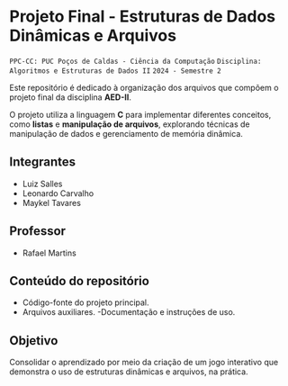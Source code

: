 # Projeto Final - Estruturas de Dados Dinâmicas e Arquivos

`PPC-CC: PUC Poços de Caldas - Ciência da Computação`
`Disciplina: Algoritmos e Estruturas de Dados II`
`2024 - Semestre 2`

Este repositório é dedicado à organização dos arquivos que compõem o projeto final da disciplina **AED-II**.  

O projeto utiliza a linguagem **C** para implementar diferentes conceitos, como **listas** e **manipulação de arquivos**, explorando técnicas de manipulação de dados e gerenciamento de memória dinâmica.  

## Integrantes

- Luiz Salles
- Leonardo Carvalho
- Maykel Tavares

## Professor

- Rafael Martins

## Conteúdo do repositório  

- Código-fonte do projeto principal.  
- Arquivos auxiliares.
-Documentação e instruções de uso.  

## Objetivo  

Consolidar o aprendizado por meio da criação de um jogo interativo que demonstra o uso de estruturas dinâmicas e arquivos, na prática.
